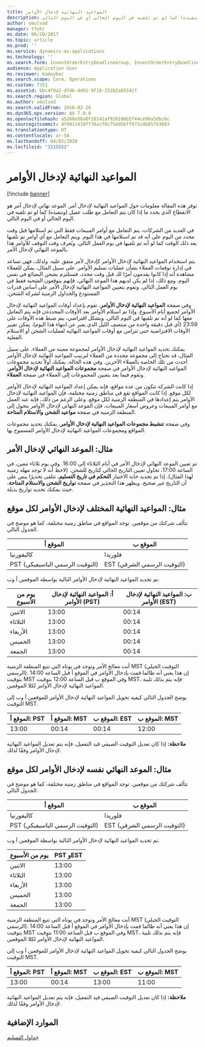 ```yaml
---
title: المواعيد النهائية لإدخال الأوامر
description: توفر هذه المقالة معلومات حول المواعيد النهائية لإدخال أمر. الموعد نهائي لإدخال أمر هو الانقطاع الذي يحدد ما إذا كان يتم التعامل مع طلب عميل (وتنفيذه) كما لو تم تلقيه في اليوم الحالي أو في اليوم التالي.
author: omulvad
manager: tfehr
ms.date: 06/20/2017
ms.topic: article
ms.prod: ''
ms.service: dynamics-ax-applications
ms.technology: ''
ms.search.form: InventOrderEntryDeadlineGroup, InventOrderEntryDeadlineParameters, InventOrderEntryDeadlineTable
audience: Application User
ms.reviewer: kamaybac
ms.search.scope: Core, Operations
ms.custom: 7151
ms.assetid: bbc4f9a2-df4b-4d92-9f18-25282a85541f
ms.search.region: Global
ms.author: omulvad
ms.search.validFrom: 2016-02-28
ms.dyn365.ops.version: AX 7.0.0
ms.openlocfilehash: a5266e58a0f18141af920100b5f44ce98a3dbc6c
ms.sourcegitcommit: 4f9912439ff78acf0c754d5bff972c4b85763093
ms.translationtype: HT
ms.contentlocale: ar-SA
ms.lasthandoff: 04/02/2020
ms.locfileid: "3215552"
---
```

# <a name="order-entry-deadlines"></a>المواعيد النهائية لإدخال الأوامر

[!include [banner](../includes/banner.md)]

توفر هذه المقالة معلومات حول المواعيد النهائية لإدخال أمر. الموعد نهائي لإدخال أمر هو الانقطاع الذي يحدد ما إذا كان يتم التعامل مع طلب عميل (وتنفيذه) كما لو تم تلقيه في اليوم الحالي أو في اليوم التالي.

في العديد من الشركات، يتم التعامل مع أوامر المبيعات فقط التي تم استلامها قبل وقت محدد من اليوم على أنه قد تم استلامها في هذا اليوم. ويتم التعامل مع أي أوامر تم تلقيها بعد ذلك الوقت كما لو أنه تم تلقيها في يوم العمل التالي. ويُعرف وقت التوقف للأوامر هذا بالموعد النهائي لإدخال الأمر.  

يتم استخدام المواعيد النهائية لإدخال الأوامر كإدخال لأمر متفق عليه. ولذلك، فهي تساعد في إدارة توقعات العملاء بشأن عمليات تسليم الأوامر. على سبيل المثال، يمكن للعملاء مشاهدة أنه إذا كانوا يقدمون أمرًا لك قبل وقت محدد، فستلتزم بشحن البضائع في نفس اليوم. ‏‫ومع ذلك، إذا لم يكن لديهم هذا الموعد النهائي، فإنهم يتوقعون الشحنة فقط في يوم العمل التالي. وتقوم بتعيين المواعيد النهائية لإدخال الأمر على أساس قدرات المستودع والجداول الزمنية لشركة الشحن.‬  

وفي صفحة **المواعيد النهائية لإدخال الأوامر‬**، تقوم بإعداد أوقات المواعيد النهائية لإدخال الأوامر لجميع أيام الأسبوع. وإذا تم استلام الأوامر بعد الأوقات المحددةن فإنه يتم التعامل معها كما لو أنه تم تلقيها في اليوم التالي. وبشكل افتراضي، يتم ضبط هذه الأوقات على 23:59 (أي قبل دقيقة واحدة من منتصف الليل الذي يعبر عن انتهاء هذا اليوم). يمكن تغيير الأوقات الافتراضية حتى تتزامن مع أوقات المواعيد النهائية لعمليات الشحن أو الاستلام الفعلية.  

يمكنك تحديد المواعيد النهائية لإدخال الأوامر لمجموعة معينة من العملاء. على سبيل المثال، قد تحتاج إلى مجموعة محددة من العملاء لترتيب المواعيد النهائية لإدخال الأوامر أحدث من تلك الخاصة بالعملاء الآخرين. وفي هذه الحالة، يمكنك أولاً تحديد مجموعات المواعيد النهائية لإدخال الأوامر في صفحة **مجموعات المواعيد النهائية لإدخال الأوامر**. وتقوم فيما بعد بتعيين المجموعات إلى العملاء في صفحة **العملاء**.  

إذا كانت الشركة تتكون من عدة مواقع، فإنه يمكن إعداد المواعيد النهائية لإدخال الأوامر لكل موقع. إذا كانت المواقع تقع في مناطق زمنية مختلفة، فإن المواعيد النهائية لإدخال الأوامر يتم إعدادها في المنطقة الزمنية لكل موقع. وعلى الرغم من ذلك، فإنه عند العمل مع أوامر المبيعات وعروض أسعار المبيعات، فإن الموعد النهائي لإدخال الأوامر يتحول إلى المنطقة الزمنية في صفحة **مواعيد الشحن والاستلام المتاحة**.  

وفي صفحة **تنشيط مجموعات المواعيد النهائية لإدخال الأوامر**، يمكنك تحديد مجموعات المواقع ومجموعات المواعيد النهائية لإدخال الأوامر المسموح بها.

## <a name="example-order-entry-deadline"></a>مثال: الموعد النهائي لإدخال الأمر
تم تعيين الموعد النهائي لإدخال الأمر في أيام الثلاثاء إلى 16:00. وفي يوم ثلاثاء معين، في الساعة 17:00، تحاول تعيين التاريخ الحالي كتاريخ للشحن. ‏‫(لاحظ أنه لا توجد مهلة زمنية لهذا المثال).‬ إذا تم تحديد خانة الاختيار **التحكم في تاريخ التسليم**، تتلقى تحذيرًا ينص على أن التاريخ غير صحيح. ويظهر هذا التحذير في صفحة **تواريخ الشحن والاستلام المتاحة**، حيث يمكنك تحديد تواريخ بديلة.

## <a name="example-different-order-entry-deadlines-per-site"></a>مثال: المواعيد النهائية المختلف لإدخال الأوامر لكل موقع
تتألف شركتك من موقعين. توجد المواقع في مناطق زمنية مختلفة، كما هو موضح في الجدول التالي.

| الموقع أ                      | الموقع ب                      |
|-----------------------------|-----------------------------|
| كاليفورنيا                  | فلوريدا                     |
| PST (التوقيت الرسمي الباسيفيكي) | EST (التوقيت الرسمي الشرقي) |

تم تحديد المواعيد النهائية لإدخال الأوامر التالية بواسطة الموقعين أ وب.

| يوم من الأسبوع             | أ: المواعيد النهائية لإدخال الأوامر (PST) | ب: المواعيد النهائية لإدخال الأوامر (EST) |
|-----------------------------|--------------------------------|--------------------------------|
| الاثنين                      | 13:00                          | 00:14                          |
| الثلاثاء                     | 13:00                          | 00:14                          |
| الأربعاء                   | 13:00                          | 00:14                          |
| الخميس                    | 13:00                          | 00:14                          |
| الجمعة                      | 13:00                          | 00:14                          |

أنت معالج الأمر وتوجد في يوتاه التي تتبع المنطقة الزمنية MST (التوقيت الجبلي الرسمي). إن هذا يعني أنه طالما قمت بإدخال الأوامر في الموقع أ قبل الساعة 14:00 بتوقيت MST وفي الموقع ب قبل الساعة 12:00 بتوقيت MST، فإنه يتم بذلك تلبية المواعيد النهائية لإدخال الأوامر لكلا الموقعين.  

يوضح الجدول التالي كيفية تحويل المواعيد النهائية لإدخال الأوامر للموقعين أ وب إلى التوقيت MST.

| الموقع أ: PST         | الموقع أ: MST        | الموقع ب: EST           | الموقع ب: MST        |
|---------------------|--------------------|-----------------------|--------------------|
| 13:00               | 00:14              | 00:14                 | 12:00              |

**ملاحظة:** إذا كان تعديل التوقيت الصيفي قيد التفعيل، فإنه يتم تعديل المواعيد النهائية لإدخال الأوامر وفقًا لذلك.

## <a name="example-same-order-entry-deadline-per-site"></a>مثال: الموعد النهائي نفسه لإدخال الأوامر لكل موقع
تتألف شركتك من موقعين. توجد المواقع في مناطق زمنية مختلفة، كما هو موضح في الجدول التالي.

| الموقع أ                      | الموقع ب                      |
|-----------------------------|-----------------------------|
| كاليفورنيا                  | فلوريدا                     |
| PST (التوقيت الرسمي الباسيفيكي) | EST (التوقيت الرسمي الشرقي) |

تم تحديد المواعيد النهائية لإدخال الأوامر التالية بواسطة الموقعين أ وب.

| يوم من الأسبوع | PST وEST |
|-----------------|-------------|
| الاثنين          | 13:00       |
| الثلاثاء         | 13:00       |
| الأربعاء       | 13:00       |
| الخميس        | 13:00       |
| الجمعة          | 13:00       |

أنت معالج الأمر وتوجد في يوتاه التي تتبع المنطقة الزمنية MST (التوقيت الجبلي الرسمي). إن هذا يعني أنه طالما قمت بإدخال الأوامر في الموقع أ قبل الساعة 14:00 بتوقيت MST وفي الموقع ب قبل الساعة 11:00 بتوقيت MST، فإنه يتم بذلك تلبية المواعيد النهائية لإدخال الأوامر لكلا الموقعين. 

يوضح الجدول التالي كيفية تحويل المواعيد النهائية لإدخال الأوامر للموقعين أ وب إلى التوقيت MST.

| الموقع أ: PST         | الموقع أ: MST        | الموقع ب: EST           | الموقع ب: MST        |
|---------------------|--------------------|-----------------------|--------------------|
| 13:00               | 00:14              | 13:00                 | 11:00              |

**ملاحظة:** إذا كان تعديل التوقيت الصيفي قيد التفعيل، فإنه يتم تعديل المواعيد النهائية لإدخال الأوامر وفقًا لذلك.

<a name="additional-resources"></a>الموارد الإضافية
--------

[جداول التسليم](delivery-schedules.md)



